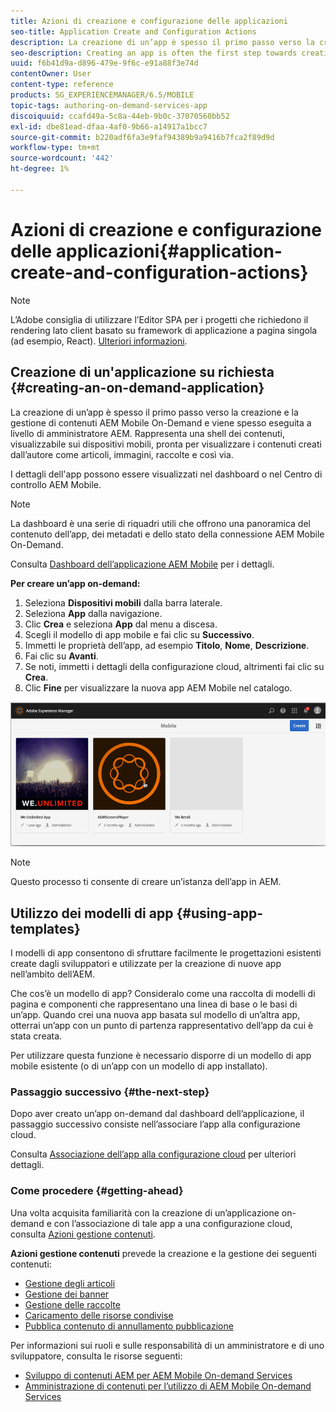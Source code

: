 ```yaml
---
title: Azioni di creazione e configurazione delle applicazioni
seo-title: Application Create and Configuration Actions
description: La creazione di un’app è spesso il primo passo verso la creazione e la gestione di contenuti AEM Mobile On-Demand. Per ulteriori informazioni, segui questa pagina.
seo-description: Creating an app is often the first step towards creating and managing AEM Mobile On-Demand content. Follow this page to learn more.
uuid: f6b41d9a-d896-479e-9f6c-e91a88f3e74d
contentOwner: User
content-type: reference
products: SG_EXPERIENCEMANAGER/6.5/MOBILE
topic-tags: authoring-on-demand-services-app
discoiquuid: ccafd49a-5c8a-44eb-9b0c-37070560bb52
exl-id: dbe81ead-dfaa-4af0-9b66-a14917a1bcc7
source-git-commit: b220adf6fa3e9faf94389b9a9416b7fca2f89d9d
workflow-type: tm+mt
source-wordcount: '442'
ht-degree: 1%

---
```


# Azioni di creazione e configurazione delle applicazioni{#application-create-and-configuration-actions}

>[!NOTE]
>
>L’Adobe consiglia di utilizzare l’Editor SPA per i progetti che richiedono il rendering lato client basato su framework di applicazione a pagina singola (ad esempio, React). [Ulteriori informazioni](/help/sites-developing/spa-overview.md).

## Creazione di un&#39;applicazione su richiesta {#creating-an-on-demand-application}

La creazione di un’app è spesso il primo passo verso la creazione e la gestione di contenuti AEM Mobile On-Demand e viene spesso eseguita a livello di amministratore AEM. Rappresenta una shell dei contenuti, visualizzabile sui dispositivi mobili, pronta per visualizzare i contenuti creati dall’autore come articoli, immagini, raccolte e così via.

I dettagli dell&#39;app possono essere visualizzati nel dashboard o nel Centro di controllo AEM Mobile.

>[!NOTE]
>
>La dashboard è una serie di riquadri utili che offrono una panoramica del contenuto dell’app, dei metadati e dello stato della connessione AEM Mobile On-Demand.
>
>Consulta [Dashboard dell’applicazione AEM Mobile](/help/mobile/mobile-apps-ondemand-application-dashboard.md) per i dettagli.

**Per creare un’app on-demand:**

1. Seleziona **Dispositivi mobili** dalla barra laterale.
1. Seleziona **App** dalla navigazione.
1. Clic **Crea** e seleziona **App** dal menu a discesa.
1. Scegli il modello di app mobile e fai clic su **Successivo**.
1. Immetti le proprietà dell’app, ad esempio **Titolo**, **Nome**, **Descrizione**.
1. Fai clic su **Avanti**.
1. Se noti, immetti i dettagli della configurazione cloud, altrimenti fai clic su **Crea**.
1. Clic **Fine** per visualizzare la nuova app AEM Mobile nel catalogo.

![chlimage_1](assets/chlimage_1.gif)

>[!NOTE]
>
>Questo processo ti consente di creare un’istanza dell’app in AEM.

## Utilizzo dei modelli di app {#using-app-templates}

I modelli di app consentono di sfruttare facilmente le progettazioni esistenti create dagli sviluppatori e utilizzate per la creazione di nuove app nell’ambito dell’AEM.

Che cos’è un modello di app? Consideralo come una raccolta di modelli di pagina e componenti che rappresentano una linea di base o le basi di un’app.
Quando crei una nuova app basata sul modello di un’altra app, otterrai un’app con un punto di partenza rappresentativo dell’app da cui è stata creata.

Per utilizzare questa funzione è necessario disporre di un modello di app mobile esistente (o di un’app con un modello di app installato).

### Passaggio successivo {#the-next-step}

Dopo aver creato un’app on-demand dal dashboard dell’applicazione, il passaggio successivo consiste nell’associare l’app alla configurazione cloud.

Consulta [Associazione dell’app alla configurazione cloud](/help/mobile/mobile-on-demand-associating-an-on-demand-app-to-cloud-configuration.md) per ulteriori dettagli.

### Come procedere {#getting-ahead}

Una volta acquisita familiarità con la creazione di un’applicazione on-demand e con l’associazione di tale app a una configurazione cloud, consulta [Azioni gestione contenuti](/help/mobile/mobile-apps-ondemand-manage-content-ondemand.md).

**Azioni gestione contenuti** prevede la creazione e la gestione dei seguenti contenuti:

* [Gestione degli articoli](/help/mobile/mobile-on-demand-managing-articles.md)
* [Gestione dei banner](/help/mobile/mobile-on-demand-managing-banners.md)
* [Gestione delle raccolte](/help/mobile/mobile-on-demand-managing-collections.md)
* [Caricamento delle risorse condivise](/help/mobile/mobile-on-demand-shared-resources.md)
* [Pubblica contenuto di annullamento pubblicazione](/help/mobile/mobile-on-demand-publishing-unpublishing.md)

Per informazioni sui ruoli e sulle responsabilità di un amministratore e di uno sviluppatore, consulta le risorse seguenti:

* [Sviluppo di contenuti AEM per AEM Mobile On-demand Services](/help/mobile/aem-mobile-on-demand.md)
* [Amministrazione di contenuti per l’utilizzo di AEM Mobile On-demand Services](/help/mobile/aem-mobile.md)
